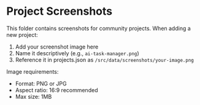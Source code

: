 # Project Screenshots

This folder contains screenshots for community projects. When adding a new project:

1. Add your screenshot image here
2. Name it descriptively (e.g., `ai-task-manager.png`)
3. Reference it in projects.json as `/src/data/screenshots/your-image.png`

Image requirements:
- Format: PNG or JPG
- Aspect ratio: 16:9 recommended
- Max size: 1MB